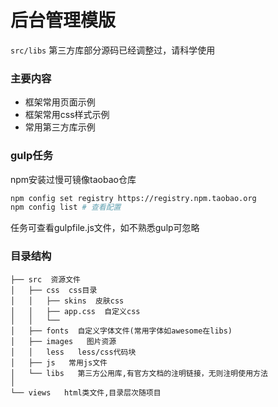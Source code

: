 # 后台管理模版

`src/libs` 第三方库部分源码已经调整过，请科学使用

### 主要内容

- 框架常用页面示例
- 框架常用css样式示例
- 常用第三方库示例

### gulp任务

npm安装过慢可镜像taobao仓库
```bash
npm config set registry https://registry.npm.taobao.org
npm config list # 查看配置
```
任务可查看gulpfile.js文件，如不熟悉gulp可忽略

### 目录结构
```
├── src  资源文件
│   ├── css  css目录
│   │   ├── skins  皮肤css
│   │   ├── app.css  自定义css
│   │   └──   
│   ├── fonts  自定义字体文件(常用字体如awesome在libs)
│   ├── images   图片资源
│   │   less   less/css代码块
│   ├── js   常用js文件
│   └── libs   第三方公用库,有官方文档的注明链接，无则注明使用方法
│
└── views   html类文件,目录层次随项目
```

